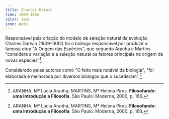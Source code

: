 ```yaml
---
title: Charles Darwin
time: 1809-1882
color: teal
icon: pets
---
```


Responsável pela criação do modelo de seleção natural da evolução, Charles Darwin (1809-1882) foi o biólogo responsável por produzir a famosa obra "A Origem das Espécies", que segundo Aranha e Martins "considera a variação e a seleção natural os fatores principais na origem de novas espécies"[^aranha].

Considerado pelas autoras como "O feito mais notável da biologia", "foi elaborada e melhorada por diversos biólogos que o sucederam".[^aranha]

[^aranha]: ARANHA, Mª Lúcia Aranha; MARTINS, Mª Helena Pires. **Filosofando: uma introdução a Filosofia**. São Paulo: Moderna, 2000, p. 166.